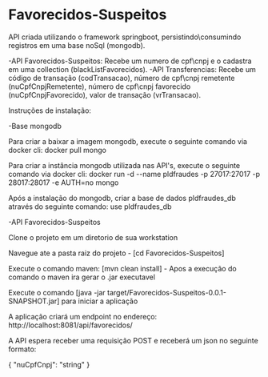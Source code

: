 # Favorecidos-Suspeitos

API criada utilizando o framework springboot, persistindo\consumindo registros em uma base noSql (mongodb).

-API Favorecidos-Suspeitos: Recebe um numero de cpf\cnpj e o cadastra em uma collection (blackListFavorecidos). -API Transferencias: Recebe um código de transação (codTransacao), número de cpf\cnpj remetente (nuCpfCnpjRemetente), número de cpf\cnpj favorecido (nuCpfCnpjFavorecido), valor de transação (vrTransacao).

Instruções de instalação:

-Base mongodb

Para criar a baixar a imagem mongodb, execute o seguinte comando via docker cli: docker pull mongo

Para criar a instância mongodb utilizada nas API's, execute o seguinte comando via docker cli: docker run -d --name pldfraudes -p 27017:27017 -p 28017:28017 -e AUTH=no mongo

Após a instalação do mongodb, criar a base de dados pldfraudes_db através do seguinte comando: use pldfraudes_db

-API Favorecidos-Suspeitos

Clone o projeto em um diretorio de sua workstation

Navegue ate a pasta raiz do projeto - [cd Favorecidos-Suspeitos]

Execute o comando maven: [mvn clean install] - Apos a execução do comando o maven ira gerar o .jar executavel

Execute o comando [java -jar target/Favorecidos-Suspeitos-0.0.1-SNAPSHOT.jar] para iniciar a aplicação

A aplicação criará um endpoint no endereço: http://localhost:8081/api/favorecidos/

A API espera receber uma requisição POST e receberá um json no seguinte formato:

{ "nuCpfCnpj": "string" }
